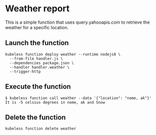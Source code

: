 # Weather report

This is a simple function that uses query.yahooapis.com to retrieve the weather for a specific location.

## Launch the function

```
kubeless function deploy weather --runtime nodejs8 \
  --from-file handler.js \
  --dependencies package.json \
  --handler handler.weather \
  --trigger-http
```

## Execute the function

```
$ kubeless function call weather --data '{"location": "nome, ak"}'
It is -5 celsius degrees in nome, ak and Snow
```

## Delete the function

```
kubeless function delete weather
```
